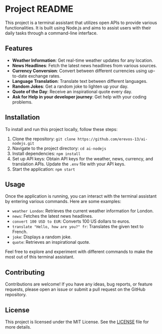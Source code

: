 # Project README

This project is a terminal assistant that utilizes open APIs to provide various functionalities. It is built using Node.js and aims to assist users with their daily tasks through a command-line interface.

## Features

- **Weather Information**: Get real-time weather updates for any location.
- **News Headlines**: Fetch the latest news headlines from various sources.
- **Currency Conversion**: Convert between different currencies using up-to-date exchange rates.
- **Language Translation**: Translate text between different languages.
- **Random Jokes**: Get a random joke to lighten up your day.
- **Quote of the Day**: Receive an inspirational quote every day.
- **Ask for Help in your developer journey**: Get help with your coding problems.

## Installation

To install and run this project locally, follow these steps:

1. Clone the repository: `git clone https://github.com/erevos-13/ai-nodejs.git`
2. Navigate to the project directory: `cd ai-nodejs`
3. Install dependencies: `npm install`
4. Set up API keys: Obtain API keys for the weather, news, currency, and translation APIs. Update the `.env` file with your API keys.
5. Start the application: `npm start`

## Usage

Once the application is running, you can interact with the terminal assistant by entering various commands. Here are some examples:

- `weather London`: Retrieves the current weather information for London.
- `news`: Fetches the latest news headlines.
- `convert 100 USD to EUR`: Converts 100 US dollars to euros.
- `translate "Hello, how are you?" fr`: Translates the given text to French.
- `joke`: Displays a random joke.
- `quote`: Retrieves an inspirational quote.

Feel free to explore and experiment with different commands to make the most out of this terminal assistant.

## Contributing

Contributions are welcome! If you have any ideas, bug reports, or feature requests, please open an issue or submit a pull request on the GitHub repository.

## License

This project is licensed under the MIT License. See the [LICENSE](./LICENSE) file for more details.

